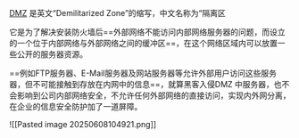 [DMZ](https://zhida.zhihu.com/search?content_id=221421949&content_type=Article&match_order=1&q=DMZ&zhida_source=entity) 是英文“Demilitarized Zone”的缩写，中文名称为“隔离区

它是为了解决安装防火墙后==外部网络不能访问内部网络服务器的问题，而设立的一个位于内部网络与外部网络之间的缓冲区==，在这个网络区域内可以放置一些公开的服务器资源。

==例如FTP服务器、E-Mail服务器及网站服务器等允许外部用户访问这些服务器，但不可能接触到存放在内网中的信息==，就算黑客入侵DMZ 中服务器，也不会影响到公司内部网络安全，不允许任何外部网络的直接访问，实现内外网分离，在企业的信息安全防护加了一道屏障。

![[Pasted image 20250608104921.png]]